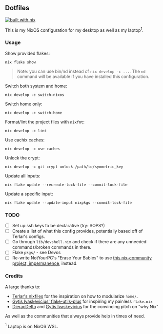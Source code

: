 ## Dotfiles

[![built with nix](https://builtwithnix.org/badge.svg)](https://builtwithnix.org)

This is my NixOS configuration for my desktop as well as my laptop<sup>1</sup>.

### Usage

Show provided flakes:

```
nix flake show
```

> Note: you can use bin/nd instead of `nix develop -c ...`. The `nd` command will be available if you have installed this configuration.

Switch both system and home:

```
nix develop -c switch-nixos
```

Switch home only:

```
nix develop -c switch-home
```

Format/lint the project files with `nixfmt`:

```
nix develop -c lint
```

Use cachix caches:

```
nix develop -c use-caches
```

Unlock the crypt:

```
nix develop -c git crypt unlock /path/to/symmetric_key
```

Update all inputs:

```
nix flake update --recreate-lock-file --commit-lock-file
```

Update a specific input:

```
nix flake update --update-input nixpkgs --commit-lock-file
```

### TODO

 - [ ] Set up ssh keys to be declarative (try: SOPS?)
 - [ ] Create a list of what this config provides, potentially based off of Terlar's configs.
 - [ ] Go through `lib/devshell.nix` and check if there are any unneeded commands/broken commands in there.
 - [ ] Flake `pkgs/` - see Devos
 - [ ] Re-write NotYourPC's "Erase Your Babies" to use [this nix-community project, impermanence](https://github.com/nix-community/impermanence), instead.

### Credits

A large thanks to:

 - [Terlar's nixfiles](https://github.com/terlar/nix-config) for the inspiration on how to modularize `home/`.
 - [Gytis Ivaskevicius' flake-utils-plus](https://github.com/gytis-ivaskevicius/flake-utils-plus) for inspiring my painless `flake.nix`
 - [DieracDelta](https://github.com/DieracDelta) and [Gytis Ivaskevicius](https://github.com/gytis-ivaskevicius) for the convincing pitch on "why Nix"

As well as the communities that always provide help in times of need.

<sup>1</sup> Laptop is on NixOS WSL.
